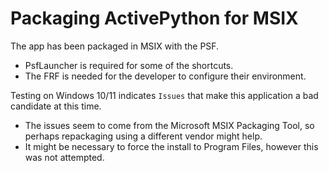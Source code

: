 # Packaging ActivePython for MSIX

The app has been packaged in MSIX with the PSF.

* PsfLauncher is required for some of the shortcuts.
* The FRF is needed for the developer to configure their environment.

Testing on Windows 10/11 indicates `Issues` that make this application a bad candidate at this time.  

* The issues seem to come from the Microsoft MSIX Packaging Tool, so perhaps repackaging using a different vendor might help.
* It might be necessary to force the install to Program Files, however this was not attempted.